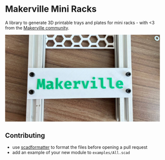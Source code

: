 # Makerville Mini Racks

A library to generate 3D printable trays and plates for mini racks - with <3 from the [Makerville community](https://makerville.io/).

![example-blank](./examples/blank.jpg)

## Contributing

- use [scadformatter](https://github.com/hugheaves/scadformat/) to format the files before opening a pull request
- add an example of your new module to `examples/All.scad`
